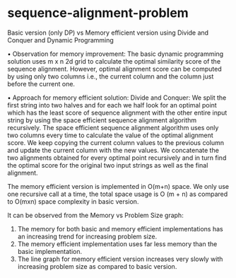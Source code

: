 # sequence-alignment-problem
Basic version (only DP) vs Memory efficient version using Divide and Conquer and Dynamic Programming

•	Observation for memory improvement:
The basic dynamic programming solution uses m x n 2d grid to calculate the optimal similarity score of the sequence alignment.
However, optimal alignment score can be computed by using only two columns i.e., the current column and the column just before the current one. 

•	Approach for memory efficient solution:
Divide and Conquer: We split the first string into two halves and for each we half look for an optimal point which has the least score of sequence alignment with the other entire input string by using the space efficient sequence alignment algorithm recursively. The space efficient sequence alignment algorithm uses only two columns every time to calculate the value of the optimal alignment score. We keep copying the current column values to the previous column and update the current column with the new values. 
We concatenate the two alignments obtained for every optimal point recursively and in turn find the optimal score for the original two input strings as well as the final alignment. 

The memory efficient version is implemented in O(m+n) space. We only use one recursive call at a time, the total space usage is O (m + n) as compared to O(mxn) space complexity in basic version.

It can be observed from the Memory vs Problem Size graph:
1.	The memory for both basic and memory efficient implementations has an increasing trend for increasing problem size. 
2.	The memory efficient implementation uses far less memory than the basic implementation.
3.	The line graph for memory efficient version increases very slowly with increasing problem size as compared to basic version. 
